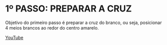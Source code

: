 # 1º PASSO: PREPARAR A CRUZ

Objetivo do primeiro passo é preparar a cruz do branco, ou seja, posicionar 4 meios brancos ao redor do centro amarelo.

[YouTube](https://youtu.be/CNHOWsQes7w?si=NHKRDzVQT3g4T1_Z)
